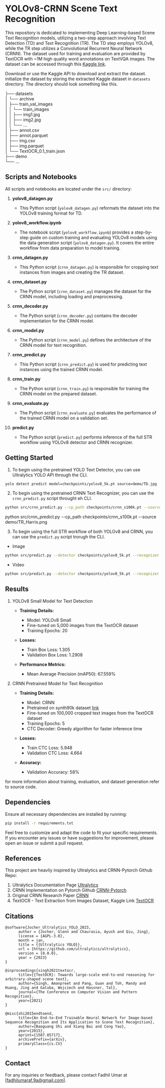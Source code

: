 # YOLOv8-CRNN Scene Text Recognition

This repository is dedicated to implementing Deep Learning-based Scene Text Recognition models, utilizing a two-step approach involving Text Detection (TD) and Text Recognition (TR). The TD step employs YOLOv8, while the TR step utilizes a Convolutional Recurrent Neural Network (CRNN). The dataset used for training and evaluation are provided by TextOCR with ~1M high quality word annotations on TextVQA images. The dataset can be accessed through this [Kaggle link](https://www.kaggle.com/datasets/robikscube/textocr-text-extraction-from-images-dataset).

Download or use the Kaggle API to download and extract the dataset. initialize the dataset by storing the extracted Kaggle dataset in `datasets` directory. The directory should look something like this.

├── datasets  
│   └── archive  
│       ├── train_val_images  
│       │   └── train_images  
│       │       ├── img1.jpg  
│       │       ├── img2.jpg  
│       │       └── ...   
│       ├── annot.csv  
│       ├── annot.parquet  
│       ├── img.csv  
│       ├── img.parquet  
│       └── TextOCR_0.1_train.json  
├── demo  
└── ...  


## Scripts and Notebooks

All scripts and notebooks are located under the `src/` directory:

1. **yolov8_datagen.py**

   - This Python script (`yolov8_datagen.py`) reformats the dataset into the YOLOv8 training format for TD.

2. **yolov8_workflow.ipynb**

   - The notebook script (`yolov8_workflow.ipynb`) provides a step-by-step guide on custom training and evaluating YOLOv8 models using the data generation script (`yolov8_datagen.py`). It covers the entire workflow from data preparation to model training.

3. **crnn_datagen.py**

   - This Python script (`crnn_datagen.py`) is responsible for cropping text instances from images and creating the TR dataset.

4. **crnn_dataset.py**

   - The Python script (`crnn_dataset.py`) manages the dataset for the CRNN model, including loading and preprocessing.

5. **crnn_decoder.py**

   - The Python script (`crnn_decoder.py`) contains the decoder implementation for the CRNN model.

6. **crnn_model.py**

   - The Python script (`crnn_model.py`) defines the architecture of the CRNN model for text recognition.

7. **crnn_predict.py**

   - This Python script (`crnn_predict.py`) is used for predicting text instances using the trained CRNN model.

8. **crnn_train.py**

   - The Python script (`crnn_train.py`) is responsible for training the CRNN model on the prepared dataset.

9. **crnn_evaluate.py**

   - The Python script (`crnn_evaluate.py`) evaluates the performance of the trained CRNN model on a validation set.

10. **predict.py**

    - The Python script (`predict.py`) performs inference of the full STR workflow using YOLOv8 detector and CRNN recognizer.

## Getting Started

1. To begin using the pretrained YOLO Text Detector, you can use Ultralytics YOLO API through the CLI.
```bash 
yolo detect predict model=checkpoints/yolov8_5k.pt source=demo/TD.jpg
```

2. To begin using the pretrained CRNN Text Recognizer, you can use the `crnn_predict.py` script throught eh CLI.
```bash 
python src/crnn_predict.py --cp_path checkpoints/crnn_s100k.pt --source demo/TR_Harris.png
```
python src/crnn_predict.py --cp_path checkpoints/crnn_s100k.pt --source demo/TR_Harris.png

3. To begin using the full STR workflow of both YOLOv8 and CRNN, you can use the `predict.py` script trorugh the CLI.
  - Image
```bash 
python src/predict.py --detector checkpoints/yolov8_5k.pt --recognizer checkpoints/crnn_s100k.pt --source demo/TD.jpg
```
  - Video
```bash 
python src/predict.py --detector checkpoints/yolov8_5k.pt --recognizer checkpoints/crnn_s100k.pt --source demo/street.mp4
```

## Results 
1. YOLOv8 Small Model for Text Detection
   - **Training Details:**
      - Model: YOLOv8 Small
      - Fine-tuned on 5,000 images from the TextOCR dataset
      - Training Epochs: 20

   - **Losses:**
      - Train Box Loss: 1.305
      - Validation Box Loss: 1.2908

   - **Performance Metrics:**
      - Mean Average Precision (mAP50): 67.559%

2. CRNN Pretrained Model for Text Recognition

   - **Training Details:**
      - Model: CRNN
      - Pretrained on synth90k dataset [link](https://github.com/GitYCC/crnn-pytorch)
      - Fine-tuned on 100,000 cropped text images from the TextOCR dataset
      - Training Epochs: 5
      - CTC Decoder: Greedy algorithm for faster inference time

   - **Losses:**
      - Train CTC Loss: 5.948
      - Validation CTC Loss: 4.664

   - **Accuracy:**
      - Validation Accuracy: 58%

for more information about training, evaluation, and dataset generation refer to source code.

## Dependencies

Ensure all necessary dependencies are installed by running:

```bash
pip install -r requirements.txt
```

Feel free to customize and adapt the code to fit your specific requirements. If you encounter any issues or have suggestions for improvement, please open an issue or submit a pull request.

## References
This project are heavliy inspired by Ultralytics and CRNN-Pytorch Github Repo:
1. Ultralytics Documentation Page [Ultralytics](https://github.com/ultralytics/ultralytics)
2. CRNN Implementation on Pytorch Github [CRNN-Pytorch](https://github.com/GitYCC/crnn-pytorch)
3. Original CRNN Research Paper [CRNN](https://arxiv.org/abs/1507.05717)
4. TextOCR - Text Extraction from Images Dataset, Kaggle Link [TextOCR](https://www.kaggle.com/datasets/robikscube/textocr-text-extraction-from-images-dataset/data)

## Citations
```
@software{Jocher_Ultralytics_YOLO_2023,
      author = {Jocher, Glenn and Chaurasia, Ayush and Qiu, Jing},
      license = {AGPL-3.0},
      month = jan,
      title = {{Ultralytics YOLO}},
      url = {https://github.com/ultralytics/ultralytics},
      version = {8.0.0},
      year = {2023}
}

@inproceedings{singh2021textocr,
      title={{TextOCR}: Towards large-scale end-to-end reasoning for arbitrary-shaped scene text},
      author={Singh, Amanpreet and Pang, Guan and Toh, Mandy and Huang, Jing and Galuba, Wojciech and Hassner, Tal},
      journal={The Conference on Computer Vision and Pattern Recognition},
      year={2021}
}

@misc{shi2015endtoend,
      title={An End-to-End Trainable Neural Network for Image-based Sequence Recognition and Its Application to Scene Text Recognition}, 
      author={Baoguang Shi and Xiang Bai and Cong Yao},
      year={2015},
      eprint={1507.05717},
      archivePrefix={arXiv},
      primaryClass={cs.CV}
}
```
## Contact

For any inquiries or feedback, please contact Fadhil Umar at [[fadhilumaraf.9a@gmail.com](mailto:fadhilumaraf.9a@gmail.com)].
